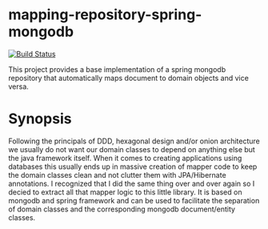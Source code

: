 # mapping-repository-spring-mongodb

[![Build Status](https://travis-ci.org/skobow/mapping-repository-spring-mongodb.svg?branch=develop)](https://travis-ci.org/skobow/mapping-repository-spring-mongodb)

This project provides a base implementation of a spring mongodb repository that automatically maps document to domain objects and vice versa.

# Synopsis

Following the principals of DDD, hexagonal design and/or onion architecture we usually do not want our domain classes to depend on anything else but the java framework itself. When it comes to creating applications using databases this usually ends up in massive creation of mapper code to keep the domain classes clean and not clutter them with JPA/Hibernate annotations. I recognized that I did the same thing over and over again so I decied to extract all that mapper logic to this little library.
It is based on mongodb and spring framework and can be used to facilitate the separation of domain classes and the corresponding mongodb document/entity classes.
